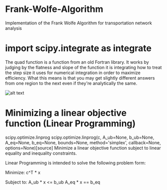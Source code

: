 # Frank-Wolfe-Algorithm
Implementation of the Frank Wolfe Algorithm for transportation network analysis

# import scipy.integrate as integrate

The quad function is a function from an old Fortran library. It works by judging by the flatness and slope of the function it is integrating how to treat the step size it uses for numerical integration in order to maximize efficiency. What this means is that you may get slightly different answers from one region to the next even if they're analytically the same.

![alt text](https://github.com/knotlessguy/Frank-Wolfe-Algorithm/tree/master/images/img1.PNG)

# Minimizing a linear objective function (Linear Programming)

scipy.optimize.linprog
scipy.optimize.linprog(c, A_ub=None, b_ub=None, A_eq=None, b_eq=None, bounds=None, method='simplex', callback=None, options=None)[source]
Minimize a linear objective function subject to linear equality and inequality constraints.

Linear Programming is intended to solve the following problem form:

Minimize:     c^T * x

Subject to:   A_ub * x <= b_ub
              A_eq * x == b_eq
